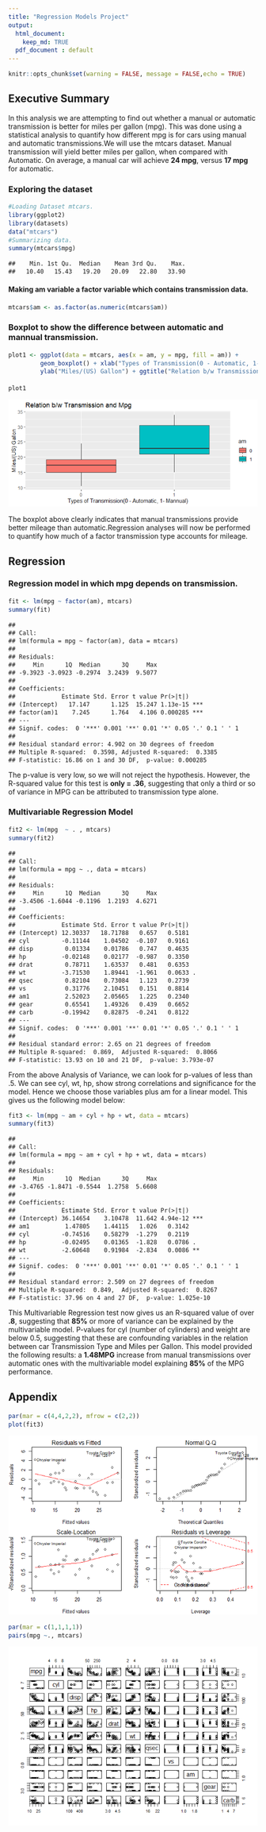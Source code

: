 ```yaml
---
title: "Regression Models Project"
output: 
  html_document:
    keep_md: TRUE
  pdf_document : default
---
```



```r
knitr::opts_chunk$set(warning = FALSE, message = FALSE,echo = TRUE)
```

## Executive Summary
In this analysis we are attempting to find out whether a manual or automatic transmission is better for miles per gallon (mpg). This was done using a statistical analysis to quantify how different mpg is for cars using manual and automatic transmissions.We will use the mtcars dataset.
Manual transmission will yield better miles per gallon, when compared with Automatic. On average, a manual car will achieve **24 mpg**, versus **17 mpg** for automatic.

### Exploring the dataset

```r
#Loading Dataset mtcars.
library(ggplot2)
library(datasets)
data("mtcars")
#Summarizing data.
summary(mtcars$mpg)
```

```
##    Min. 1st Qu.  Median    Mean 3rd Qu.    Max. 
##   10.40   15.43   19.20   20.09   22.80   33.90
```

#### Making am variable a factor variable which contains transmission data.

```r
mtcars$am <- as.factor(as.numeric(mtcars$am))
```

### Boxplot to show the difference between automatic and mannual transmission.

```r
plot1 <- ggplot(data = mtcars, aes(x = am, y = mpg, fill = am)) + 
         geom_boxplot() + xlab("Types of Transmission(0 - Automatic, 1- Mannual)") +
         ylab("Miles/(US) Gallon") + ggtitle("Relation b/w Transmission and Mpg")

plot1
```

![](Project_regression_files/figure-html/unnamed-chunk-3-1.png)<!-- -->

The boxplot above clearly indicates that manual transmissions provide better mileage than automatic.Regression analyses will now be performed to quantify how much of a factor transmission type accounts for mileage.

## Regression
### Regression model in which mpg depends on transmission.

```r
fit <- lm(mpg ~ factor(am), mtcars)
summary(fit)
```

```
## 
## Call:
## lm(formula = mpg ~ factor(am), data = mtcars)
## 
## Residuals:
##     Min      1Q  Median      3Q     Max 
## -9.3923 -3.0923 -0.2974  3.2439  9.5077 
## 
## Coefficients:
##             Estimate Std. Error t value Pr(>|t|)    
## (Intercept)   17.147      1.125  15.247 1.13e-15 ***
## factor(am)1    7.245      1.764   4.106 0.000285 ***
## ---
## Signif. codes:  0 '***' 0.001 '**' 0.01 '*' 0.05 '.' 0.1 ' ' 1
## 
## Residual standard error: 4.902 on 30 degrees of freedom
## Multiple R-squared:  0.3598,	Adjusted R-squared:  0.3385 
## F-statistic: 16.86 on 1 and 30 DF,  p-value: 0.000285
```

The p-value is very low, so we will not reject the hypothesis. However, the R-squared value for this test is **only = .36**, suggesting that only a third or so of variance in MPG can be attributed to transmission type alone.

### Multivariable Regression Model

```r
fit2 <- lm(mpg  ~ . , mtcars)
summary(fit2)
```

```
## 
## Call:
## lm(formula = mpg ~ ., data = mtcars)
## 
## Residuals:
##     Min      1Q  Median      3Q     Max 
## -3.4506 -1.6044 -0.1196  1.2193  4.6271 
## 
## Coefficients:
##             Estimate Std. Error t value Pr(>|t|)  
## (Intercept) 12.30337   18.71788   0.657   0.5181  
## cyl         -0.11144    1.04502  -0.107   0.9161  
## disp         0.01334    0.01786   0.747   0.4635  
## hp          -0.02148    0.02177  -0.987   0.3350  
## drat         0.78711    1.63537   0.481   0.6353  
## wt          -3.71530    1.89441  -1.961   0.0633 .
## qsec         0.82104    0.73084   1.123   0.2739  
## vs           0.31776    2.10451   0.151   0.8814  
## am1          2.52023    2.05665   1.225   0.2340  
## gear         0.65541    1.49326   0.439   0.6652  
## carb        -0.19942    0.82875  -0.241   0.8122  
## ---
## Signif. codes:  0 '***' 0.001 '**' 0.01 '*' 0.05 '.' 0.1 ' ' 1
## 
## Residual standard error: 2.65 on 21 degrees of freedom
## Multiple R-squared:  0.869,	Adjusted R-squared:  0.8066 
## F-statistic: 13.93 on 10 and 21 DF,  p-value: 3.793e-07
```

From the above Analysis of Variance, we can look for p-values of less than .5. We can see cyl, wt, hp, show strong correlations and significance for the model. Hence we choose those variables plus am for a linear model. This gives us the following model below:


```r
fit3 <- lm(mpg ~ am + cyl + hp + wt, data = mtcars)
summary(fit3)
```

```
## 
## Call:
## lm(formula = mpg ~ am + cyl + hp + wt, data = mtcars)
## 
## Residuals:
##     Min      1Q  Median      3Q     Max 
## -3.4765 -1.8471 -0.5544  1.2758  5.6608 
## 
## Coefficients:
##             Estimate Std. Error t value Pr(>|t|)    
## (Intercept) 36.14654    3.10478  11.642 4.94e-12 ***
## am1          1.47805    1.44115   1.026   0.3142    
## cyl         -0.74516    0.58279  -1.279   0.2119    
## hp          -0.02495    0.01365  -1.828   0.0786 .  
## wt          -2.60648    0.91984  -2.834   0.0086 ** 
## ---
## Signif. codes:  0 '***' 0.001 '**' 0.01 '*' 0.05 '.' 0.1 ' ' 1
## 
## Residual standard error: 2.509 on 27 degrees of freedom
## Multiple R-squared:  0.849,	Adjusted R-squared:  0.8267 
## F-statistic: 37.96 on 4 and 27 DF,  p-value: 1.025e-10
```

This Multivariable Regression test now gives us an R-squared value of over **.8**, suggesting that **85%** or more of variance can be explained by the multivariable model. P-values for cyl (number of cylinders) and weight are below 0.5, suggesting that these are confounding variables in the relation between car Transmission Type and Miles per Gallon. 
This model provided the following results: a **1.48MPG** increase from manual transmissions over automatic ones with the multivariable model explaining **85%** of the MPG performance.

## Appendix


```r
par(mar = c(4,4,2,2), mfrow = c(2,2))
plot(fit3)
```

![](Project_regression_files/figure-html/unnamed-chunk-7-1.png)<!-- -->


```r
par(mar = c(1,1,1,1))
pairs(mpg ~., mtcars)
```

![](Project_regression_files/figure-html/unnamed-chunk-8-1.png)<!-- -->
